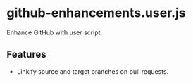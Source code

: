 # github-enhancements.user.js
Enhance GitHub with user script.

## Features
* Linkify source and target branches on pull requests.
